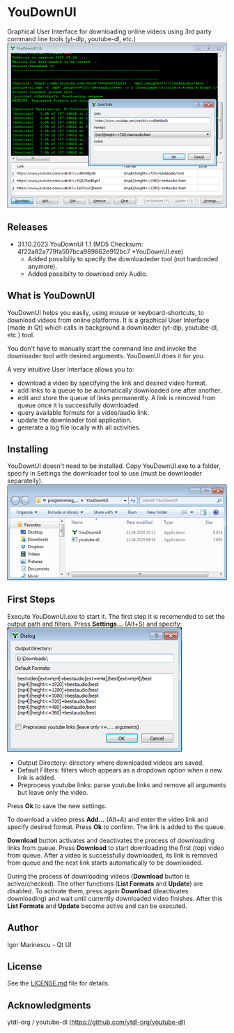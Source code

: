 # YouDownUI
Graphical User Interface for downloading online videos using 3rd party command line tools (yt-dlp, youtube-dl, etc.)
![Alt YouDownUI](/documents/img/screenshot1.png)

## Releases
  - 31.10.2023 YouDownUI 1.1 (MD5 Checksum: 4f22a82a779fa507bca989862e912bc7 *YouDownUI.exe)
	- Added possibiliy to specify the downloadeder tool (not hardcoded anymore).
	- Added possibilty to download only Audio.

## What is YouDownUI
YouDownUI helps you easily, using mouse or keyboard-shortcuts, to download videos from online platforms.
It is a graphical User Interface (made in Qt) which calls in background a downloader (yt-dlp, youtube-dl, etc.) tool.

You don't have to manually start the command line and invoke the downloader tool with desired arguments. 
YouDownUI does it for you.

A very intuitive User Interface allows you to:
  * download a video by specifying the link and desired video format.
  * add links to a queue to be automatically downloaded one after another.
  * edit and store the queue of links permanently. A link is removed from queue once it is successfully downloaded. 
  * query available formats for a video/audio link.
  * update the downloader tool application.
  * generate a log file locally with all activities.

## Installing
YouDownUI doesn't need to be installed.
Copy YouDownUI.exe to a folder, specify in Settings the downloader tool to use (must be downloader separatelly).
![Alt YouDownUI](/documents/img/screenshot2.png)

## First Steps
Execute YouDownUI.exe to start it.
The first step it is recomended to set the output path and filters. Press **Settings...** (Alt+S) and specify:
![Alt YouDownUI](/documents/img/screenshot3.png)
  * Output Directory: directory where downloaded videos are saved.
  * Default Filters: filters which appears as a dropdown option when a new link is added.
  * Preprocess youtube links: parse youtube links and remove all arguments but leave only the video.  
  
Press **Ok** to save the new settings.

To download a video press **Add...** (Alt+A) and enter the video link and specify desired format.
Press **Ok** to confirm. The link is added to the queue.

**Download** button activates and deactivates the process of downloading links from queue.
Press **Download** to start downloading the first (top) video from queue.
After a video is successfully downloaded, its link is removed from queue and the next link starts automatically to be downloaded.

During the process of downloading videos (**Download** button is active/checked). The other functions (**List Formats** and **Update**) are disabled.
To activate them, press again **Download** (deactivates downloading) and wait until currently downloaded video finishes.
After this **List Formats** and **Update** become active and can be executed.

## Author

Igor Marinescu - Qt UI

## License

See the [LICENSE.md](LICENSE.md) file for details.

## Acknowledgments

ytdl-org / youtube-dl  (https://github.com/ytdl-org/youtube-dl)
